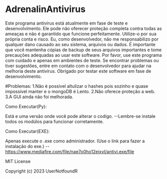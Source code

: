 # AdrenalinAntivirus
Este programa antivírus está atualmente em fase de teste e desenvolvimento.
Ele pode não oferecer proteção completa contra todas as ameaças e não é garantido que funcione perfeitamente. Utilize-o por sua própria conta e risco.
Eu, como desenvolvedor, não me responsabilizo por qualquer dano causado ao seu sistema, arquivos ou dados.
É importante que você mantenha cópias de backup de seus arquivos importantes e tome precauções adequadas ao usar este software.
Por favor, use este programa com cuidado e apenas em ambientes de teste.
Se encontrar problemas ou tiver sugestões, entre em contato com o desenvolvedor para ajudar na melhoria deste antivírus.
Obrigado por testar este software em fase de desenvolvimento.

#Problemas:
1.Não é possível altulizar o hashes pois sozinho e quase impossível manter e o mongoDB é Lento.
2.Não oferece proteção a web.
3.A GUI ainda não foi melhorada.

Como Executar(Py):

Está e uma versão onde você pode alterar o codigo. 
--Lembre-se instale todos os modúlos para funcionar corretamente.

Como Executar(EXE):

Apenas execute o .exe como administrador. (Use o link para fazer a instalação do exe.)
--https://www.mediafire.com/file/nae7o0ho12ejxvl/antivi.exe/file

MIT License

Copyright (c) 2023 UserNotfoundR
